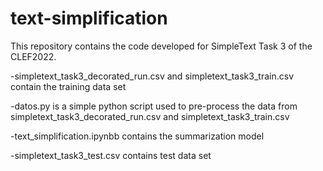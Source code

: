 # text-simplification
This repository contains the code developed for SimpleText Task 3 of the CLEF2022.

-simpletext_task3_decorated_run.csv and simpletext_task3_train.csv contain the training data set

-datos.py is a simple python script used to pre-process the data from simpletext_task3_decorated_run.csv and simpletext_task3_train.csv

-text_simplification.ipynbb contains the summarization model

-simpletext_task3_test.csv contains test data set
